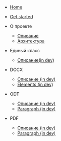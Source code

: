 * [Home](/)
* [Get started](get_started.md)
* О проекте

  * [Описание](about/description.md)
  * [Архитектура](about/arhitect.md)
  

* Единый класс

  * [Описание(in dev)](classes/index.md)

    
* DOCX

  * [Описание (in dev)](docx/index.md)
  * [Elements (in dev)](docx/elements.md)
 
    
* ODT

  * [Описание (in dev)](odt/index.md)
  * [Paragraph (in dev)](odt/elements.md)
    
* PDF

  * [Описание (in dev)](pdf/index.md)
  * [Paragraph (in dev)](odf/paragraph.md)